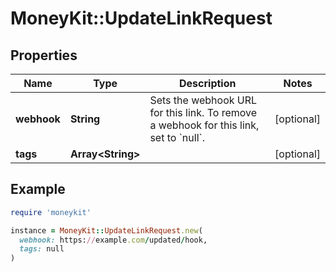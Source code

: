 # MoneyKit::UpdateLinkRequest

## Properties

| Name | Type | Description | Notes |
| ---- | ---- | ----------- | ----- |
| **webhook** | **String** | Sets the webhook URL for this link.         To remove a webhook for this link, set to &#x60;null&#x60;. | [optional] |
| **tags** | **Array&lt;String&gt;** |  | [optional] |

## Example

```ruby
require 'moneykit'

instance = MoneyKit::UpdateLinkRequest.new(
  webhook: https://example.com/updated/hook,
  tags: null
)
```

